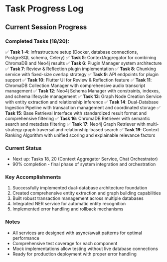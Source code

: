 # Task Progress Log

## Current Session Progress

### Completed Tasks (18/20):
✅ **Task 1-4**: Infrastructure setup (Docker, database connections, PostgreSQL schema, Celery)
✅ **Task 5**: ContextAggregator for combining ChromaDB and Neo4j results
✅ **Task 6**: Plugin Manager system architecture
✅ **Task 7**: Review & Reflection plugin implementation
✅ **Task 8**: Chunking service with fixed-size overlap strategy
✅ **Task 9**: API endpoints for plugin support
✅ **Task 10**: Flutter UI for Review & Reflection feature
✅ **Task 11**: ChromaDB Collection Manager with comprehensive audio transcript management
✅ **Task 12**: Neo4j Schema Manager with constraints, indexes, and schema lifecycle management
✅ **Task 13**: Graph Node Creation Service with entity extraction and relationship inference
✅ **Task 14**: Dual-Database Ingestion Pipeline with transaction management and coordinated storage
✅ **Task 15**: Base Retrieval Interface with standardized result format and comprehensive filtering
✅ **Task 16**: ChromaDB Retriever with semantic search and metadata filtering
✅ **Task 17**: Neo4j Graph Retriever with multi-strategy graph traversal and relationship-based search
✅ **Task 19**: Context Ranking Algorithm with unified scoring and explainable relevance factors

### Current Status
- Next up: Tasks 18, 20 (Context Aggregator Service, Chat Orchestrator)
- 90% completion - final phase of system integration and orchestration

### Key Accomplishments
1. Successfully implemented dual-database architecture foundation
2. Created comprehensive entity extraction and graph building capabilities
3. Built robust transaction management across multiple databases
4. Integrated NER service for automatic entity recognition
5. Implemented error handling and rollback mechanisms

### Notes
- All services are designed with async/await patterns for optimal performance
- Comprehensive test coverage for each component
- Mock implementations allow testing without live database connections
- Ready for production deployment with proper error handling